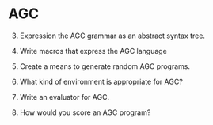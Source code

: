# AGC


3. Expression the AGC grammar as an abstract syntax tree.
1. Write macros that express the AGC language
2. Create a means to generate random AGC programs.

1. What kind of environment is appropriate for AGC?

1. Write an evaluator for AGC.

3. How would you score an AGC program?
